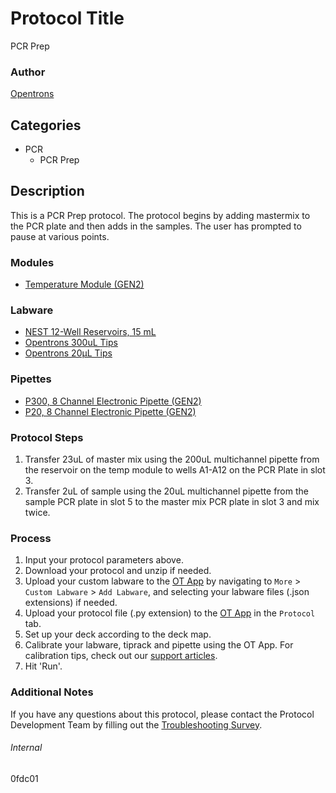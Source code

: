 # Protocol Title
PCR Prep

### Author
[Opentrons](https://opentrons.com/)

## Categories
* PCR
	* PCR Prep

## Description
This is a PCR Prep protocol. The protocol begins by adding mastermix to the PCR plate and then adds in the samples. The user has prompted to pause at various points.

### Modules
* [Temperature Module (GEN2)](https://shop.opentrons.com/collections/hardware-modules/products/tempdeck)

### Labware
* [NEST 12-Well Reservoirs, 15 mL](https://shop.opentrons.com/nest-12-well-reservoirs-15-ml/)
* [Opentrons 300uL Tips](https://shop.opentrons.com/opentrons-300ul-tips-1000-refills/)
* [Opentrons 20µL Tips](https://shop.opentrons.com/opentrons-20-l-tips-160-racks-800-refills/)

### Pipettes
* [P300, 8 Channel Electronic Pipette (GEN2)](https://shop.opentrons.com/8-channel-electronic-pipette/)
* [P20, 8 Channel Electronic Pipette (GEN2)](https://shop.opentrons.com/8-channel-electronic-pipette/)

### Protocol Steps
1. Transfer 23uL of master mix using the 200uL multichannel pipette from the reservoir on the temp module to wells A1-A12 on the PCR Plate in slot 3.
2. Transfer 2uL of sample using the 20uL multichannel pipette from the sample PCR plate in slot 5 to the master mix PCR plate in slot 3 and mix twice.

### Process
1. Input your protocol parameters above.
2. Download your protocol and unzip if needed.
3. Upload your custom labware to the [OT App](https://opentrons.com/ot-app) by navigating to `More` > `Custom Labware` > `Add Labware`, and selecting your labware files (.json extensions) if needed.
4. Upload your protocol file (.py extension) to the [OT App](https://opentrons.com/ot-app) in the `Protocol` tab.
5. Set up your deck according to the deck map.
6. Calibrate your labware, tiprack and pipette using the OT App. For calibration tips, check out our [support articles](https://support.opentrons.com/en/collections/1559720-guide-for-getting-started-with-the-ot-2).
7. Hit 'Run'.

### Additional Notes
If you have any questions about this protocol, please contact the Protocol Development Team by filling out the [Troubleshooting Survey](https://protocol-troubleshooting.paperform.co/).

###### Internal
0fdc01
